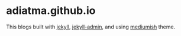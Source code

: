 # adiatma.github.io

This blogs built with [jekyll](https://jekyllrb.com/), [jekyll-admin](https://github.com/jekyll/jekyll-admin), and using [mediumish](https://www.wowthemes.net/mediumish-free-jekyll-template/) theme.

